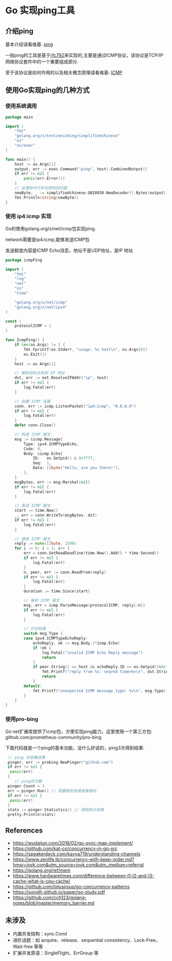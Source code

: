 # Go 实现ping工具

## 介绍ping

基本介绍请看维基: [ping](https://zh.wikipedia.org/wiki/Ping)

一般ping的工具是基于[rfc792](https://datatracker.ietf.org/doc/html/rfc792)来实现的,主要是通过ICMP协议，该协议是TCP/IP网络协议套件中的一个重要组成部分.

至于该协议是如何作用的以及相关概念原理请看维基: [ICMP](https://zh.wikipedia.org/wiki/%E4%BA%92%E8%81%94%E7%BD%91%E6%8E%A7%E5%88%B6%E6%B6%88%E6%81%AF%E5%8D%8F%E8%AE%AE)

## 使用Go实现ping的几种方式

### 使用系统调用

```go
package main

import (
	"fmt"
	"golang.org/x/text/encoding/simplifiedchinese"
	"os"
	"os/exec"
)

func main() {
	host := os.Args[1]
	output, err := exec.Command("ping", host).CombinedOutput()
	if err != nil {
		panic(err.Error())
	}
	// 处理命令行中文转码的问题
	newByte, _ := simplifiedchinese.GB18030.NewDecoder().Bytes(output)
	fmt.Println(string(newByte))
}
```

### 使用 ip4:icmp 实现

Go的使用golang.org/x/net/icmp包实现ping.

network需要是ip4:icmp,能够发送ICMP包

发送额度内容是ICMP Echo消息，地址不是UDP地址，是IP 地址

```go
package icmpPing

import (
	"fmt"
	"log"
	"net"
	"os"
	"time"

	"golang.org/x/net/icmp"
	"golang.org/x/net/ipv4"
)

const (
	protocolICMP = 1
)

func IcmpPing() {
	if len(os.Args) != 2 {
		fmt.Fprintf(os.Stderr, "usage: %s host\n", os.Args[0])
		os.Exit(1)
	}
	host := os.Args[1]

	// 解析目标主机的 IP 地址
	dst, err := net.ResolveIPAddr("ip", host)
	if err != nil {
		log.Fatal(err)
	}

	// 创建 ICMP 连接
	conn, err := icmp.ListenPacket("ip4:icmp", "0.0.0.0")
	if err != nil {
		log.Fatal(err)
	}
	defer conn.Close()

	// 构造 ICMP 报文
	msg := &icmp.Message{
		Type: ipv4.ICMPTypeEcho,
		Code: 0,
		Body: &icmp.Echo{
			ID:   os.Getpid() & 0xffff,
			Seq:  1,
			Data: []byte("Hello, are you there!"),
		},
	}
	msgBytes, err := msg.Marshal(nil)
	if err != nil {
		log.Fatal(err)
	}

	// 发送 ICMP 报文
	start := time.Now()
	_, err = conn.WriteTo(msgBytes, dst)
	if err != nil {
		log.Fatal(err)
	}

	// 接收 ICMP 报文
	reply := make([]byte, 1500)
	for i := 0; i < 3; i++ {
		err = conn.SetReadDeadline(time.Now().Add(5 * time.Second))
		if err != nil {
			log.Fatal(err)
		}
		n, peer, err := conn.ReadFrom(reply)
		if err != nil {
			log.Fatal(err)
		}
		duration := time.Since(start)

		// 解析 ICMP 报文
		msg, err = icmp.ParseMessage(protocolICMP, reply[:n])
		if err != nil {
			log.Fatal(err)
		}

		// 打印结果
		switch msg.Type {
		case ipv4.ICMPTypeEchoReply:
			echoReply, ok := msg.Body.(*icmp.Echo)
			if !ok {
				log.Fatal("invalid ICMP Echo Reply message")
				return
			}
			if peer.String() == host && echoReply.ID == os.Getpid()&0xffff && echoReply.Seq == 1 {
				fmt.Printf("reply from %s: seq=%d time=%v\n", dst.String(), msg.Body.(*icmp.Echo).Seq, duration)
				return
			}
		default:
			fmt.Printf("unexpected ICMP message type: %v\n", msg.Type)
		}
	}
}
```

### 使用pro-bing

Go net扩展库提供了icmp包，方便实现ping能力，这里使用一个第三方包: github.com/prometheus-community/pro-bing

下面代码就是一个ping的基本功能，没什么好说的，ping3次得到结果:

```go
 // ping 并收集结果
 pinger, err := probing.NewPinger("github.com")
 if err != nil {
  panic(err)
 }
    // ping的次数
 pinger.Count = 3
 err = pinger.Run() // 阻塞直到完成或者超时
 if err != nil {
  panic(err)
 }
 stats := pinger.Statistics() // 得到统计结果
 pretty.Println(stats)
```

## References

* <https://wudaijun.com/2018/02/go-sync-map-implement/>
* <https://github.com/kat-co/concurrency-in-go-src>
* <https://speakerdeck.com/kavya719/understanding-channels>
* <https://www.zenlife.tk/concurrency-with-keep-order.md?hmsr=joyk.com&utm_source=joyk.com&utm_medium=referral>
* <https://golang.org/ref/mem>
* <https://www.hardwaretimes.com/difference-between-l1-l2-and-l3-cache-what-is-cpu-cache/>
* <https://github.com/lotusirous/go-concurrency-patterns>
* <https://songlh.github.io/paper/go-study.pdf>
* <https://github.com/cch123/golang-notes/blob/master/memory_barrier.md>

## 未涉及

* 内置并发结构：sync.Cond
* 进阶话题：如 acquire、release、sequential consistency、Lock-Free，Wait-free 等等
* 扩展并发原语：SingleFlight，ErrGroup 等